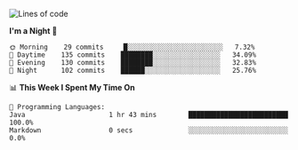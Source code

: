 <!--START_SECTION:waka-->
![Lines of code](https://img.shields.io/badge/From%20Hello%20World%20I%27ve%20Written-142462%20lines%20of%20code-blue)

**I'm a Night 🦉** 

```text
🌞 Morning    29 commits     █░░░░░░░░░░░░░░░░░░░░░░░░   7.32% 
🌆 Daytime    135 commits    ████████░░░░░░░░░░░░░░░░░   34.09% 
🌃 Evening    130 commits    ████████░░░░░░░░░░░░░░░░░   32.83% 
🌙 Night      102 commits    ██████░░░░░░░░░░░░░░░░░░░   25.76%

```


📊 **This Week I Spent My Time On** 

```text
💬 Programming Languages: 
Java                     1 hr 43 mins        █████████████████████████   100.0% 
Markdown                 0 secs              ░░░░░░░░░░░░░░░░░░░░░░░░░   0.0%

```


<!--END_SECTION:waka-->
